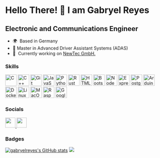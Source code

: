 # Hello There! 👋 I am Gabryel Reyes

Electronic and Communications Engineer
--------------------------------------

* 🌍  Based in Germany
* 🚗  Master in Advanced Driver Assistant Systems (ADAS)
* 🚀  Currently working on [NewTec GmbH.](https://github.com/NewTec-GmbH)

### Skills
<p align="left">

  <a href="https://docs.microsoft.com/en-us/cpp/?view=msvc-170" target="_blank" rel="noreferrer"><img
      src="https://raw.githubusercontent.com/danielcranney/readme-generator/main/public/icons/skills/c-colored.svg"
      width="36" height="36" alt="C" /></a>
  <a href="https://docs.microsoft.com/en-us/cpp/?view=msvc-170" target="_blank" rel="noreferrer"><img
      src="https://raw.githubusercontent.com/danielcranney/readme-generator/main/public/icons/skills/cplusplus-colored.svg"
      width="36" height="36" alt="C++" /></a>
  <a href="https://git-scm.com/" target="_blank" rel="noreferrer"><img
      src="https://raw.githubusercontent.com/danielcranney/readme-generator/main/public/icons/skills/git-colored.svg"
      width="36" height="36" alt="Git" /></a>
  <a href="https://developer.mozilla.org/en-US/docs/Web/JavaScript" target="_blank" rel="noreferrer"><img
      src="https://raw.githubusercontent.com/danielcranney/readme-generator/main/public/icons/skills/javascript-colored.svg"
      width="36" height="36" alt="JavaScript" /></a>
  <a href="https://www.python.org/" target="_blank" rel="noreferrer"><img
      src="https://raw.githubusercontent.com/danielcranney/readme-generator/main/public/icons/skills/python-colored.svg"
      width="36" height="36" alt="Python" /></a>
  <a href="https://www.rust-lang.org/" target="_blank" rel="noreferrer"><img
      src="https://raw.githubusercontent.com/danielcranney/readme-generator/main/public/icons/skills/rust-colored.svg"
      width="36" height="36" alt="Rust" /></a>
  <a href="https://developer.mozilla.org/en-US/docs/Glossary/HTML5" target="_blank" rel="noreferrer"><img
      src="https://raw.githubusercontent.com/danielcranney/readme-generator/main/public/icons/skills/html5-colored.svg"
      width="36" height="36" alt="HTML5" /></a>
  <a href="https://getbootstrap.com/" target="_blank" rel="noreferrer"><img
      src="https://raw.githubusercontent.com/danielcranney/readme-generator/main/public/icons/skills/bootstrap-colored.svg"
      width="36" height="36" alt="Bootstrap" /></a>
  <a href="https://nodejs.org/en/" target="_blank" rel="noreferrer"><img
      src="https://raw.githubusercontent.com/danielcranney/readme-generator/main/public/icons/skills/nodejs-colored.svg"
      width="36" height="36" alt="NodeJS" /></a>
  <a href="https://expressjs.com/" target="_blank" rel="noreferrer"><img
      src="https://raw.githubusercontent.com/danielcranney/readme-generator/main/public/icons/skills/express-colored.svg"
      width="36" height="36" alt="Express" /></a>
  <a href="https://www.postgresql.org/" target="_blank" rel="noreferrer"><img
      src="https://raw.githubusercontent.com/danielcranney/readme-generator/main/public/icons/skills/postgresql-colored.svg"
      width="36" height="36" alt="PostgreSQL" /></a>
  <a href="https://store.arduino.cc/?gclid=Cj0KCQjw2eilBhCCARIsAG0Pf8uueBifykWcsSS4LPESeGQfxGVKJYnzV7bz471XfknQJy_1VINVWM8aAkLtEALw_wcB"
    target="_blank" rel="noreferrer"><img
      src="https://raw.githubusercontent.com/danielcranney/readme-generator/main/public/icons/skills/arduino-colored.svg"
      width="36" height="36" alt="Arduino" /></a>
  <a href="https://www.docker.com/" target="_blank" rel="noreferrer"><img
      src="https://raw.githubusercontent.com/danielcranney/readme-generator/main/public/icons/skills/docker-colored.svg"
      width="36" height="36" alt="Docker" /></a>
  <a href="https://www.linux.org" target="_blank" rel="noreferrer"><img
      src="https://raw.githubusercontent.com/danielcranney/readme-generator/main/public/icons/skills/linux-colored.svg"
      width="36" height="36" alt="Linux" /></a>
  <a href="https://apple.com" target="_blank" rel="noreferrer"><img
      src="https://raw.githubusercontent.com/danielcranney/readme-generator/main/public/icons/skills/macos-colored.svg"
      width="36" height="36" alt="MacOS" /></a>
  <a href="https://www.raspberrypi.org/" target="_blank" rel="noreferrer"><img
      src="https://raw.githubusercontent.com/danielcranney/readme-generator/main/public/icons/skills/raspberrypi-colored.svg"
      width="36" height="36" alt="Raspberry Pi" /></a>
  <a href="https://cloud.google.com/" target="_blank" rel="noreferrer"><img
      src="https://raw.githubusercontent.com/danielcranney/readme-generator/main/public/icons/skills/googlecloud-colored.svg"
      width="36" height="36" alt="Google Cloud" /></a>
</p>

### Socials


<p align="left">
  <a href="https://www.github.com/gabryelreyes" target="_blank" rel="noreferrer">
    <picture>
      <source media="(prefers-color-scheme: dark)"
        srcset="https://raw.githubusercontent.com/danielcranney/readme-generator/main/public/icons/socials/github-dark.svg" />
      <source media="(prefers-color-scheme: light)"
        srcset="https://raw.githubusercontent.com/danielcranney/readme-generator/main/public/icons/socials/github.svg" />
      <img src="https://raw.githubusercontent.com/danielcranney/readme-generator/main/public/icons/socials/github.svg"
        width="32" height="32" />
    </picture>
  </a>
  <a href="https://www.linkedin.com/in/gabryel-reyes" target="_blank" rel="noreferrer">
    <picture>
      <source media="(prefers-color-scheme: dark)"
        srcset="https://raw.githubusercontent.com/danielcranney/readme-generator/main/public/icons/socials/linkedin-dark.svg" />
      <source media="(prefers-color-scheme: light)"
        srcset="https://raw.githubusercontent.com/danielcranney/readme-generator/main/public/icons/socials/linkedin.svg" />
      <img src="https://raw.githubusercontent.com/danielcranney/readme-generator/main/public/icons/socials/linkedin.svg"
        width="32" height="32" />
    </picture>
  </a>
</p>

### Badges
<a href="http://www.github.com/gabryelreyes"><img
    src="https://github-readme-stats.vercel.app/api?username=gabryelreyes&show_icons=true&hide=&count_private=true&title_color=f97316&text_color=0891b2&icon_color=ffffff&bg_color=1c1917&hide_border=true&show_icons=true"
    alt="gabryelreyes's GitHub stats" /></a>
<a href="http://www.github.com/gabryelreyes"><img
    src="https://github-readme-streak-stats.herokuapp.com/?user=gabryelreyes&stroke=0891b2&background=1c1917&ring=f97316&fire=f97316&currStreakNum=0891b2&currStreakLabel=f97316&sideNums=0891b2&sideLabels=0891b2&dates=0891b2&hide_border=true" /></a>
